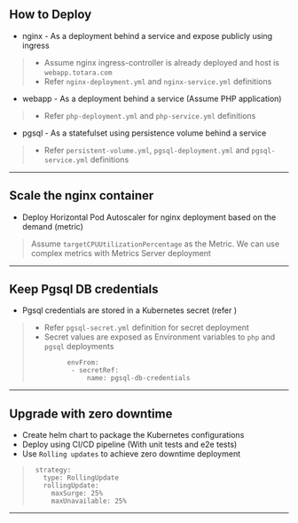 ## How to Deploy
* nginx - As a deployment behind a service and expose publicly using ingress
>* Assume nginx ingress-controller is already deployed and host is `webapp.totara.com`
>* Refer `nginx-deployment.yml` and `nginx-service.yml` definitions
* webapp - As a deployment behind a service (Assume PHP application)
>* Refer `php-deployment.yml` and `php-service.yml` definitions
* pgsql - As a statefulset using persistence volume behind a service
>* Refer `persistent-volume.yml`, `pgsql-deployment.yml` and `pgsql-service.yml` definitions
----------------------------------
## Scale the nginx container
* Deploy Horizontal Pod Autoscaler for nginx deployment based on the demand (metric)
> Assume `targetCPUUtilizationPercentage` as the Metric. We can use complex metrics with Metrics Server deployment
----------------------------------
## Keep Pgsql DB credentials
* Pgsql credentials are stored in a Kubernetes secret (refer )
>* Refer `pgsql-secret.yml` definition for secret deployment
>* Secret values are exposed as Environment variables to `php` and `pgsql` deployments
>```
>          envFrom:
>           - secretRef:
>               name: pgsql-db-credentials
>```
----------------------------------
## Upgrade with zero downtime
* Create helm chart to package the Kubernetes configurations
* Deploy using CI/CD pipeline (With unit tests and e2e tests)
* Use `Rolling updates` to achieve zero downtime deployment
>```
>  strategy:
>    type: RollingUpdate
>    rollingUpdate:
>      maxSurge: 25%
>      maxUnavailable: 25%
>```
----------------------------------
